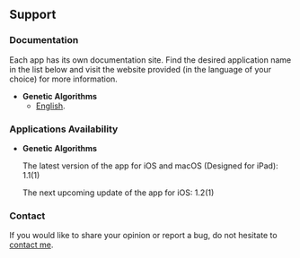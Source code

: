 ## Support

### Documentation

Each app has its own documentation site.
Find the desired application name in the list below and visit the website provided (in the language of your choice) for more information.

* **Genetic Algorithms**
    * [English](https://www.taketechease.com/optfinder/genetic-algorithms.html).
      
### Applications Availability

* **Genetic Algorithms**
  
  The latest version of the app for iOS and macOS (Designed for iPad): 1.1(1)
 
  The next upcoming update of the app for iOS: 1.2(1)
  
### Contact

If you would like to share your opinion or report a bug, do not hesitate to [contact me](mailto:i.d.kosinska@gmail.com).
